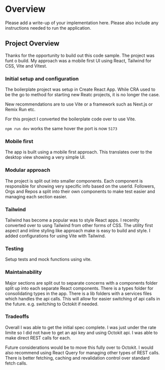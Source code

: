 # Overview

Please add a write-up of your implementation here. Please also include any instructions needed to run the application.

## Project Overview

Thanks for the opportunity to build out this code sample. The project was funt o build.
My approach was a mobile first UI using React, Tailwind for CSS, Vite and Vitest.

### Initial setup and configuration

The boilerplate project was setup in Create React App. While CRA used to be the go to method for starting new Reatc projects, it is no longer the case.

New recommendations are to use Vite or a framework such as Next.js or Remix Run etc.

For this project I converted the boilerplate code over to use Vite.

`npm run dev` works the same hover the port is now `5173`

### Mobile first

The app is built using a mobile first approach. This translates over to the desktop view showing a very simple UI.

### Modular approach

The project is split out into smaller components. Each component is responsible for showing very specific info based on the userId. Followers, Orgs and Repos a split into their own components to make test easier and managing each section easier.

### Tailwind

Tailwind has become a popular was to style React apps. I recenlty converted over to usng Tailwind from other forms of CSS. The utility first aspect and inline styling like approach make is easy to build and style. I added configurations for using Vite with Tailwind.

### Testing

Setup tests and mock functions using vite.

### Maintainability

Major sections are split out to separate concerns with a components folder split up into each separate React components. There is a types folder for consolidating types in the app. There is a lib folders with a services files which handles the api calls. This will allow for easier switching of api calls in the future. e.g. switching to Octokit if needed.

### Tradeoffs

Overall I was able to get the initial spec complete. I was just under the rate limite so I did not have to get an api key and using Octokit api. I was able to make direct REST calls for each.

Future considerations would be to move this fully over to Octokit. I would also recommend using React Query for managing other types of REST calls. There is better fetching, caching and revalidation control over standard fetch calls.
